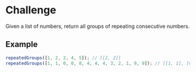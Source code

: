 # Challenge

Given a list of numbers, return all groups of repeating consecutive numbers.

## Example

```js
repeatedGroups([1, 2, 2, 4, 5]); // [[2, 2]]
repeatedGroups([1, 1, 0, 0, 8, 4, 4, 4, 3, 2, 1, 9, 9]); // [[1, 1], [0, 0], [4, 4, 4], [9, 9]]
```
